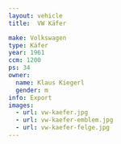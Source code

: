 ```yaml
---
layout: vehicle
title:  VW Käfer

make: Volkswagen
type: Käfer
year: 1961
ccm: 1200
ps: 34
owner:
  name: Klaus Kiegerl
  gender: m
info: Export
images:
  - url: vw-kaefer.jpg
  - url: vw-kaefer-emblem.jpg
  - url: vw-kaefer-felge.jpg
---
```

